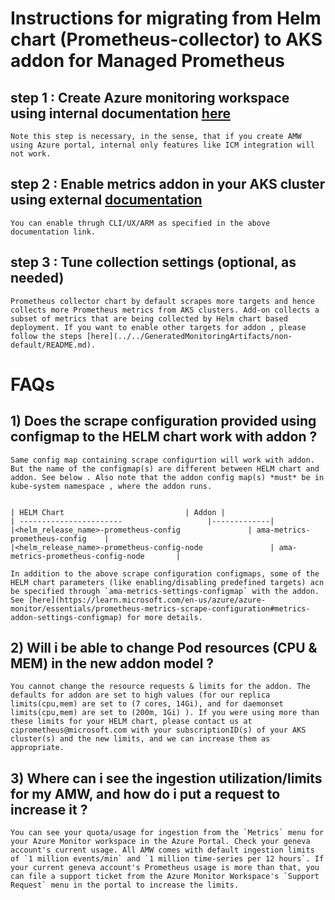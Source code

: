 # Instructions for migrating from Helm chart (Prometheus-collector) to AKS addon for Managed Prometheus

## step 1 : Create Azure monitoring workspace using internal documentation [here](https://eng.ms/docs/products/geneva/metrics/prometheus/mac)
  
    Note this step is necessary, in the sense, that if you create AMW using Azure portal, internal only features like ICM integration will not work.
    
## step 2 : Enable metrics addon in your AKS cluster using external [documentation](https://learn.microsoft.com/en-us/azure/azure-monitor/essentials/prometheus-metrics-enable?tabs=azure-portal)
  
    You can enable thrugh CLI/UX/ARM as specified in the above documentation link.

## step 3 : Tune collection settings (optional, as needed)
    
    Prometheus collector chart by default scrapes more targets and hence collects more Prometheus metrics from AKS clusters. Add-on collects a subset of metrics that are being collected by Helm chart based deployment. If you want to enable other targets for addon , please follow the steps [here](../../GeneratedMonitoringArtifacts/non-default/README.md).
    

# FAQs

## 1) Does the scrape configuration provided using configmap to the HELM chart work with addon ?

    Same config map containing scrape configurtion will work with addon. But the name of the configmap(s) are different between HELM chart and addon. See below . Also note that the addon config map(s) *must* be in kube-system namespace , where the addon runs.


    | HELM Chart                           | Addon | 
    | -----------------------                   |-------------| 
    |<helm_release_name>-prometheus-config               | ama-metrics-prometheus-config    |
    |<helm_release_name>-prometheus-config-node               | ama-metrics-prometheus-config-node       |

    In addition to the above scrape configuration configmaps, some of the HELM chart parameters (like enabling/disabling predefined targets) acn be specified through `ama-metrics-settings-configmap` with the addon. See [here](https://learn.microsoft.com/en-us/azure/azure-monitor/essentials/prometheus-metrics-scrape-configuration#metrics-addon-settings-configmap) for more details.


## 2) Will i be able to change Pod resources (CPU & MEM) in the new addon model ?

    You cannot change the resource requests & limits for the addon. The defaults for addon are set to high values (for our replica limits(cpu,mem) are set to (7 cores, 14Gi), and for daemonset limits(cpu,mem) are set to (200m, 1Gi) ). If you were using more than these limits for your HELM chart, please contact us at ciprometheus@microsoft.com with your subscriptionID(s) of your AKS cluster(s) and the new limits, and we can increase them as appropriate.

## 3) Where can i see the ingestion utilization/limits for my AMW, and how do i put a request to increase it ?

    You can see your quota/usage for ingestion from the `Metrics` menu for your Azure Monitor workspace in the Azure Portal. Check your geneva account's current usage. All AMW comes with default ingestion limits of `1 million events/min` and `1 million time-series per 12 hours`. If your current geneva account's Prometheus usage is more than that, you can file a support ticket from the Azure Monitor Workspace's `Support Request` menu in the portal to increase the limits.

